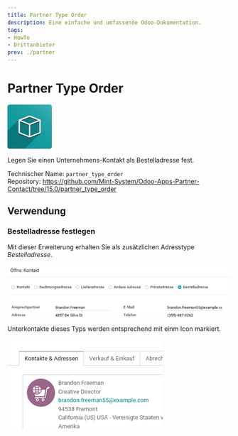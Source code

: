 ```yaml
---
title: Partner Type Order
description: Eine einfache und umfassende Odoo-Dokumentation.
tags:
- HowTo
- Drittanbieter
prev: ./partner
---
```

# Partner Type Order
![icon_oms_box](assets/icon_oms_box.png)

Legen Sie einen Unternehmens-Kontakt als Bestelladresse fest.

Technischer Name: `partner_type_order`\
Repository: <https://github.com/Mint-System/Odoo-Apps-Partner-Contact/tree/15.0/partner_type_order>

## Verwendung

### Bestelladresse festlegen

Mit dieser Erweiterung erhalten Sie als zusätzlichen Adresstype *Bestelladresse*.

![](assets/Partner%20Type%20Order.png)

Unterkontakte dieses Typs werden entsprechend mit einm Icon markiert.

![](assets/Partner%20Type%20Order%20Icon.png)